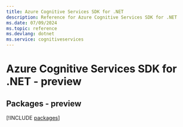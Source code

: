 ```yaml
---
title: Azure Cognitive Services SDK for .NET
description: Reference for Azure Cognitive Services SDK for .NET
ms.date: 07/09/2024
ms.topic: reference
ms.devlang: dotnet
ms.service: cognitiveservices
---
```

# Azure Cognitive Services SDK for .NET - preview
## Packages - preview
[!INCLUDE [packages](cognitive-services-index.md)]